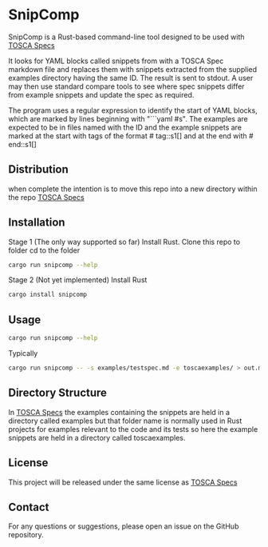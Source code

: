 # SnipComp

SnipComp is a Rust-based command-line tool designed to be used with [TOSCA Specs](https://github.com/oasis-tcs/tosca-specs)

It looks for YAML blocks called snippets from with a TOSCA Spec markdown file and replaces them with snippets extracted from the supplied examples directory having the same ID. The result is sent to stdout. A user may then use standard compare tools to see where spec snippets differ from example snippets and update the spec as required.

The program uses a regular expression to identify the start of YAML blocks, which are marked by lines beginning with "```yaml #s<number>". The examples are expected to be in files named with the ID and the example snippets are marked at the start with tags of the format # tag::s1[] and at the end with # end::s1[]

## Distribution
when complete the intention is to move this repo into a new directory within the repo [TOSCA Specs](https://github.com/oasis-tcs/tosca-specs)

## Installation

Stage 1 (The only way supported so far)
Install Rust.
Clone this repo to folder 
cd to the folder
```sh
cargo run snipcomp --help
```

Stage 2 (Not yet implemented)
Install Rust

```sh
cargo install snipcomp
```
## Usage
```sh
cargo run snipcomp --help
```

Typically
```sh
cargo run snipcomp -- -s examples/testspec.md -e toscaexamples/ > out.md
```

## Directory Structure
In [TOSCA Specs](https://github.com/oasis-tcs/tosca-specs) the examples containing the snippets are held in a directory called examples but that folder name is normally used in Rust projects for examples relevant to the code and its tests so here the example snippets are held in a directory called toscaexamples.

## License

This project will be released under the same license as [TOSCA Specs](https://github.com/oasis-tcs/tosca-specs)

## Contact

For any questions or suggestions, please open an issue on the GitHub repository.
